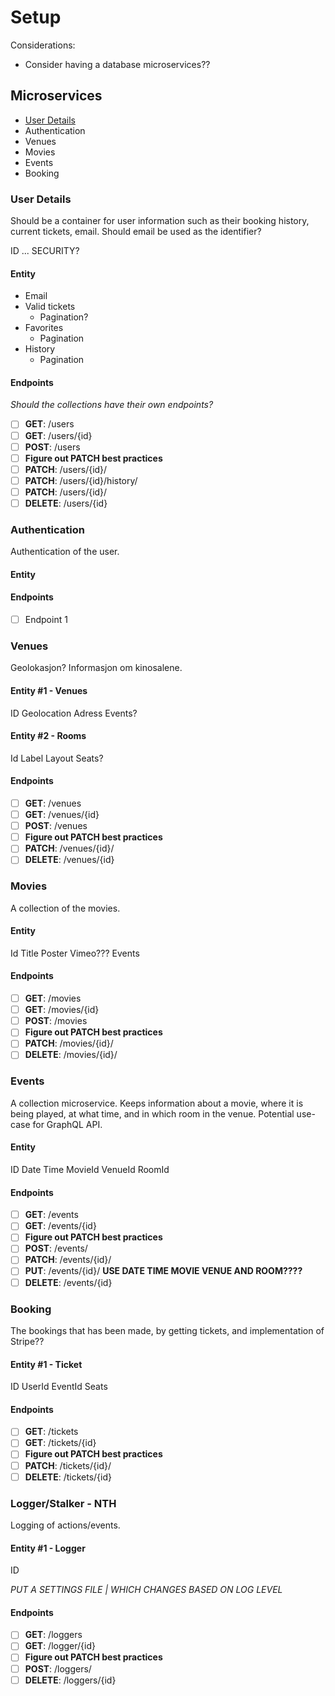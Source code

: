 # Setup 

Considerations: 
- Consider having a database microservices??

## Microservices

- [User Details](#user-details)
- Authentication
- Venues
- Movies
- Events
- Booking



### User Details 
Should be a container for user information such as their booking history, current tickets, email. 
Should email be used as the identifier? 

ID ... SECURITY? 


#### Entity
- Email
- Valid tickets
  - Pagination?
- Favorites
  - Pagination
- History
  - Pagination

#### Endpoints
*Should the collections have their own endpoints?* 

- [ ] **GET**: /users
- [ ] **GET**: /users/{id}
- [ ] **POST**: /users
- [ ] **Figure out PATCH best practices**
- [ ] **PATCH**: /users/{id}/
- [ ] **PATCH**: /users/{id}/history/
- [ ] **PATCH**: /users/{id}/
- [ ] **DELETE**: /users/{id}

### Authentication
Authentication of the user.

#### Entity

#### Endpoints
- [ ] Endpoint 1


### Venues
Geolokasjon?
Informasjon om kinosalene.


#### Entity #1 - Venues
ID
Geolocation
Adress
Events? 

#### Entity #2 - Rooms
Id
Label
Layout
Seats?

#### Endpoints
- [ ] **GET**: /venues
- [ ] **GET**: /venues/{id}
- [ ] **POST**: /venues
- [ ] **Figure out PATCH best practices**
- [ ] **PATCH**: /venues/{id}/
- [ ] **DELETE**: /venues/{id}

### Movies
A collection of the movies.

#### Entity
Id
Title
Poster
Vimeo???
Events

#### Endpoints
- [ ] **GET**: /movies
- [ ] **GET**: /movies/{id}
- [ ] **POST**: /movies
- [ ] **Figure out PATCH best practices**
- [ ] **PATCH**: /movies/{id}/
- [ ] **DELETE**: /movies/{id}/

### Events
A collection microservice. 
Keeps information about a movie, where it is being played, at what time, and in which room in the venue.
Potential use-case for GraphQL API.

#### Entity
ID
Date
Time
MovieId
VenueId
RoomId

#### Endpoints
- [ ] **GET**: /events
- [ ] **GET**: /events/{id}
- [ ] **Figure out PATCH best practices**
- [ ] **POST**: /events/
- [ ] **PATCH**: /events/{id}/
- [ ] **PUT**: /events/{id}/ **USE DATE TIME MOVIE VENUE AND ROOM????**
- [ ] **DELETE**: /events/{id}

### Booking
The bookings that has been made, by getting tickets, and implementation of Stripe??

#### Entity #1 - Ticket
ID
UserId
EventId
Seats

#### Endpoints
- [ ] **GET**: /tickets
- [ ] **GET**: /tickets/{id}
- [ ] **Figure out PATCH best practices**
- [ ] **PATCH**: /tickets/{id}/
- [ ] **DELETE**: /tickets/{id}

### Logger/Stalker - NTH
Logging of actions/events.

#### Entity #1 - Logger
ID

*PUT A SETTINGS FILE | WHICH CHANGES BASED ON LOG LEVEL*
#### Endpoints
- [ ] **GET**: /loggers
- [ ] **GET**: /logger/{id}
- [ ] **Figure out PATCH best practices**
- [ ] **POST**: /loggers/
- [ ] **DELETE**: /loggers/{id}